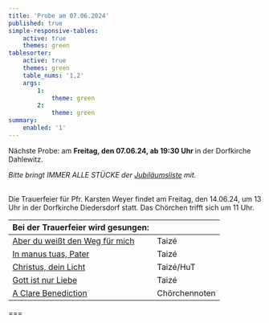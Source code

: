 ```yaml
---
title: 'Probe am 07.06.2024'
published: true
simple-responsive-tables:
    active: true
    themes: green
tablesorter:
    active: true
    themes: green
    table_nums: '1,2'
    args:
        1:
            theme: green
        2:
            theme: green
summary:
    enabled: '1'
---
```


Nächste Probe: am <b>Freitag, den 07.06.24, ab 19:30 Uhr </b>in der Dorfkirche Dahlewitz.
<br/>

<i>Bitte bringt IMMER ALLE STÜCKE der [<i class="fa fa-hand-o-right"></i>Jubiläumsliste](/choerchen-intern/choerchennoten/tag:Jubiläumskonzert%202025/query:Jubiläumskonzert%202025)  mit.</i>
</br>

</br>
Die Trauerfeier für Pfr. Karsten Weyer findet am Freitag, den 14.06.24, um 13 Uhr in der Dorfkirche Diedersdorf statt. Das Chörchen trifft sich um 11 Uhr. 

| Bei der Trauerfeier wird gesungen: |  |
| :------------ | :------------ | 
| [<i class="fa fa-hand-o-right"></i> Aber du weißt den Weg für mich](/choerchen-intern/gemeindelieder/taize_139_aber_du_weisst_den_weg_fuer_mich) | Taizé |
| [<i class="fa fa-hand-o-right"></i> In manus tuas, Pater](/choerchen-intern/gemeindelieder/taize_30_in_manus_tuas_pater) | Taizé |
| [<i class="fa fa-hand-o-right"></i> Christus, dein Licht](/choerchen-intern/gemeindelieder/taize_9_jesus_le_christ) | Taizé/HuT |
| [<i class="fa fa-hand-o-right"></i> Gott ist nur Liebe](/choerchen-intern/gemeindelieder/taize_113_bog_jest_miloscia) | Taizé |
| [<i class="fa fa-hand-o-right"></i> A Clare Benediction](/choerchen-intern/choerchennoten/a-clare-benediction) | Chörchennoten |

===
